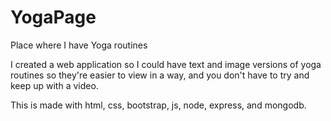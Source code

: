 # YogaPage
Place where I have Yoga routines

I created a web application so I could have text and image versions of yoga routines so they're easier to view in a way, and you don't have to try and keep up with a video.

This is made with html, css, bootstrap, js, node, express, and mongodb.
